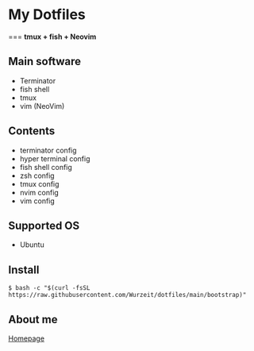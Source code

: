 # My Dotfiles
===
**tmux + fish + Neovim**

## Main software

- Terminator
- fish shell
- tmux
- vim (NeoVim)

## Contents

- terminator config
- hyper terminal config
- fish shell config
- zsh config
- tmux config
- nvim config
- vim config

## Supported OS

- Ubuntu

## Install

```shell
$ bash -c "$(curl -fsSL https://raw.githubusercontent.com/Wurzeit/dotfiles/main/bootstrap)"
```

## About me

[Homepage](https://wurzeit.com)
